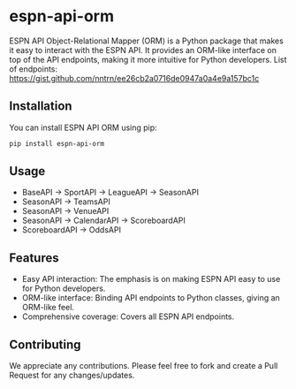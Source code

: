 # espn-api-orm

ESPN API Object-Relational Mapper (ORM) is a Python package that makes it easy to interact with the ESPN API. It provides an ORM-like interface on top of the API endpoints, making it more intuitive for Python developers. List of endpoints: https://gist.github.com/nntrn/ee26cb2a0716de0947a0a4e9a157bc1c

## Installation

You can install ESPN API ORM using pip:

```bash
pip install espn-api-orm
```
## Usage

- BaseAPI -> SportAPI -> LeagueAPI -> SeasonAPI
- SeasonAPI -> TeamsAPI
- SeasonAPI -> VenueAPI
- SeasonAPI -> CalendarAPI -> ScoreboardAPI
- ScoreboardAPI -> OddsAPI

## Features
- Easy API interaction: The emphasis is on making ESPN API easy to use for Python developers.
- ORM-like interface: Binding API endpoints to Python classes, giving an ORM-like feel.
- Comprehensive coverage: Covers all ESPN API endpoints.

## Contributing
We appreciate any contributions. Please feel free to fork and create a Pull Request for any changes/updates.